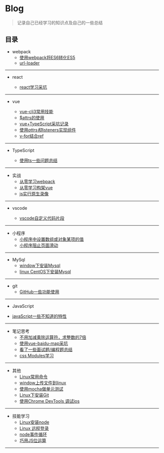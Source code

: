 # Blog

> 记录自己已经学习的知识点及自己的一些总结

## 目录

* webpack
    - [使用webpack将ES6转化ES5](https://github.com/smallmonsters/Blog/blob/master/201911/2.md)
    - [url-loader](https://github.com/smallmonsters/Blog/blob/master/201911/3.md)

---

* react

    - [react学习采坑](https://github.com/smallmonsters/Blog/blob/master/201912/5.md)

---

* vue

    - [vue-cli3常用技能](https://github.com/smallmonsters/Blog/blob/master/201911/9.md)
    - [$attrs的使用](https://github.com/smallmonsters/Blog/blob/master/201911/10.md)
    - [vue+TypeScript采坑记录](https://github.com/smallmonsters/Blog/blob/master/201911/20.md)
    - [使用$attrs和$listeners实现组件](https://github.com/smallmonsters/Blog/blob/master/201912/1.md)
    - [v-for结合ref](https://github.com/smallmonsters/Blog/blob/master/2020/1.md)


---

* TypeScript

    - [使用ts一些问题总结](https://github.com/smallmonsters/Blog/blob/master/201912/2.md)

---

* 实战
    - [从零学习webpack](https://github.com/smallmonsters/webpack_study)
    - [从零学习构架vue](https://github.com/smallmonsters/vue_typescript_practice)
    - [js实行原生录像](https://github.com/smallmonsters/js-vidoe)

---

* vscode

   - [vscode自定义代码片段](https://github.com/smallmonsters/Blog/blob/master/201911/11.md)

---

* 小程序
    - [小程序中设置数组或对象某项的值](https://github.com/smallmonsters/Blog/blob/master/201911/4.md)
    - [小程序阻止页面滑动](https://github.com/smallmonsters/Blog/blob/master/201911/5.md)

---

* MySql
    - [window下安装Mysql](https://github.com/smallmonsters/Blog/blob/master/201911/14.md)
    - [linux CentOS下安装Mysql](https://github.com/smallmonsters/Blog/blob/master/201911/17.md)

---

* git
    - [GitHub一些功能使用](https://github.com/smallmonsters/Blog/blob/master/201912/4.md)

---

* JavaScript
 - [javaScript一些不知道的特性](https://github.com/smallmonsters/Blog/blob/master/201911/16.md)

---

* 笔记思考
    - [不用加减乘除运算符，求整数的7倍](https://github.com/smallmonsters/Blog/blob/master/201911/8.md)
    - [使用vue-baidu-map采坑](https://github.com/smallmonsters/Blog/blob/master/201911/13.md)
    - [看了一些面试题/编程题总结](https://github.com/smallmonsters/Blog/blob/master/201911/15.md)
    - [css Modules学习](https://github.com/smallmonsters/Blog/blob/master/201911/19.md)

---

* 其他
    - [Linux常用命令](https://github.com/smallmonsters/Blog/blob/master/201911/6.md)
    - [window上传文件到linux](https://github.com/smallmonsters/Blog/blob/master/201911/7.md)
    - [使用mocha做单元测试](https://github.com/smallmonsters/Blog/blob/master/201911/1.md)
    - [Linux下安装Git](https://github.com/smallmonsters/Blog/blob/master/201911/18.md)
    - [使用Chrome DevTools 调试ios](https://github.com/smallmonsters/Blog/blob/master/202001/2.md)
    <!-- - [使用依赖只有安全漏洞,如何更新]() -->

---

* 技能学习
    - [Linux安装node](https://blog.csdn.net/putao2062/article/details/79647597)
    - [Linux 远程登录](https://www.runoob.com/linux/linux-remote-login.html)
    - [node事件循环](http://www.ruanyifeng.com/blog/2018/02/node-event-loop.html)
    - [巧用JS位运算](https://juejin.im/post/5a9ebc376fb9a028c6753d0e)

----

